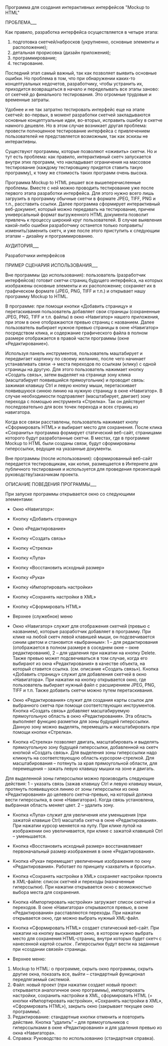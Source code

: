 Программа для создания интерактивных интерфейсов "Mockup to HTML" ПРОБЛЕМА___
Как правило, разработка интерфейса осуществляется в четыре этапа:
1. подготовка скетчей/набросков (укрупненно, основные элементы и расположение);2. детальная прорисовка (дизайн приложения);3. программирование;4. тестирование.
Последний этап самый важный, так как позволяет выявить основные ошибки.  Но проблема в том, что при обнаружении каких-то концептуальных недочетов, разработчику, чтобы устранить их, приходится возвращаться в начало и переделывать все этапы заново: от скетчей до финального тестирования.  Это огромные трудовые и временные затраты. 
Удобнее и не так затратно тестировать интерфейс еще на этапе скетчей: во-первых, в момент разработки скетчей закладываются основные концептуальные идеи, во-вторых, исправить ошибку в скетче намного дешевле. Но в этом случае возникает другая проблема: провести полноценное тестирование интерфейса с привлечением пользователей не представляется возможным, так как эскизы не интерактивны.Существуют программы, которые позволяют «оживить» скетчи. Но и тут есть проблема: как правило, интерактивный скетч запускается внутри этих программ, что накладывает ограничения на массовое тестирование (каждому тестировщику придется ставить такую программу), к тому же стоимость таких программ очень высока.Программа Mockup to HTML решает все вышеперечисленные проблемы. Вместе с ней можно проводить тестирование уже после первого этапа  разработки интерфейса. Для этого нужно всего лишь загрузить в программу обычные скетчи в формате JPEG, TIFF, PNG и т.п., расставить ссылки. Далее программа  сформирует интерактивный веб-документ, который можно передавать на тестирование, причем универсальный формат выгруженного HTML документа позволит привлечь к процессу широкий круг пользователей. В случае выявления какой-либо ошибки разработчику останется только поправить/изменить/заменить скетч, и уже после этого приступить к следующим этапам − дизайну и программированию.АУДИТОРИЯ___
Разработчики интерфейсовПРИМЕР СЦЕНАРИЯ ИСПОЛЬЗОВАНИЯ___
Вне программы (до использования): пользователь (разработчик интерфейсов) готовит скетчи страниц будущего интерфейса, на которых изображены основные элементы и их расположение; сохраняет их в графическом формате (JPEG, PNG, TIFF и т.п.) и открывает нашу программу Mockup to HTML. В программе: при помощи кнопки «Добавить страницу» и перетаскивания пользователь добавляет свои страницы (сохраненные JPEG, PNG, TIFF и т.п. файлы) в окно «Навигатор» нашего приложения, при этом в окне отображаются превью страниц с названием.Далее пользователь выбирает нужное превью страницы в окне «Навигатор» посредством клика, и содержание графического файла в полном размере отображается в правой части программы (окне «Редактирование»). 
Используя панель инструментов, пользователь маштабирует и передвигает картинку по своему желанию, после чего начинает устанавливать связи → места переходов по ссылкам (клику) с одной страницы на другую. Для этого пользователь нажимает кнопку «Создать связь», затем выделяет на странице зону клика (масштабирует появившийся прямоугольник) и проводит связь: зажимая клавишу Ctrl и левую кнопку мыши, перетаскивает появившуюся синюю линию на нужную страницу в окне «Навигатор». В случае необходимости подправляет (масштабирует, двигает) зону перехода с помощью инструмента «Стрелка». Так он действует последовательно для всех точек перехода и всех страниц из навигатора. 
Когда все связи расставлены, пользователь нажимает кнопу «Сформировать HTML» и выбирает место для сохранения. После клика «Сохранить» программа формирует статический веб-сайт, страницами которого будут разработанные скетчи. В местах, где в программе Mockup to HTML были созданы связи, будут сформированы гиперссылки, ведущие на указанные документы.
Вне программы (после использования): сформированный веб-сайт передается тестировщикам, как копия, размещается в Интернете для публичного тестирования и используется для проведения презентаций руководству/заказчикам проекта.
ОПИСАНИЕ ПОВЕДЕНИЯ ПРОГРАММЫ___
При запуске программы открывается окно со следующими элементами:-	Окно «Навигатор»: -	Кнопку «Добавить страницу»-	Окно «Редактирование»-	Кнопку «Создать связь»-	Кнопку «Стрелка» -	Кнопку «Лупа» -	Кнопку «Восстановить исходный размер» -	Кнопку «Рука» -	Кнопку «Импортировать настройки»-	Кнопку «Сохранять настройки в XML»-	Кнопку «Сформировать HTML» -	Верхнее (служебное) меню 
- Окно «Навигатор» служит для отображения скетчей (превью с названием), которые разработчик добавляет в  программу. При клике на любой скетч левой клавишей мыши, он подсвечивается синим цветом и становится «выбранным»: 1 – для редактирования (отображается в полном размере в соседнем окне – окне редактирования), 2 – для удаления при нажатии на кнопку Delete. Также превью может подсвечиваться в том случае, когда его выбирают из окна «Редактирования» в качестве объекта, на который ставится ссылка. (см. описание «Создать связь»).Кнопка «Добавить страницу» служит для добавления скетчей в окно «Навигатора». При нажатии на кнопку открывается окно, где пользователь выбирает нужный файл с расширением JPEG, PNG, TIFF и т.п. Также добавить скетчи можно путем перетаскивания.- Окно «Редактирования» служит для создания карты ссылок для выбранного скетча при помощи соответствующих инструментов.Кнопка «Создать связь» добавляет масштабируемую прямоугольную область в окно «Редактирования». Эта область выполняет функцию разметки для зоны будущей гиперссылки. Данную зону можно выделять, перемещать и масштабировать при помощи кнопки «Стрелка». 
- Кнопка «Стрелка» позволяет двигать, масштабировать и выделять прямоугольную зону будущей гиперссылки, добавленной на скетч кнопкой «Создать связь». Для выделения зоны гиперссылки надо кликнуть на соответствующую область курсором-стрелкой. Для масштабирования – потянуть за края прямоугольной области, для перемещения – зажать левую клавишу мышки на зоне и двигать. 
Для выделенной зоны гиперссылки можно производить следующие действия: 1 – указать связь (зажав клавишу Ctrl и левую клавишу мыши, протянуть появившуюся линию от зоны гиперссылки из окна «Редактирования» до целевого скетча-превью, на который должна вести гиперссылка, в окне «Навигатора»). Когда связь установлена, выбранная область меняет цвет.2 – удалить зону. 
- Кнопка «Лупа» служит для увеличения или уменьшения (при зажатой клавише Ctrl) масштаба скетча в окне «Редактирования». При нажатии курсор меняется на лупу. При клике лупой на изображении оно увеличивается, при клике с зажатой клавишей Ctrl – уменьшается.
- Кнопка «Восстановить исходный размер» восстанавливает первоначальный размер изображения в окне «Редактирования». 
- Кнопка «Рука» перемещает увеличенные изображения по окну «Редактирования». Работает по принципу «захватить и бросить».
- Кнопка «Сохранять настройки в XML» сохраняет настройки проекта в XML-файле: список скетчей и переходы (назначенные гиперссылки). При нажатии открывается окно с возможностью выбора места для сохранения.
- Кнопка «Импортировать настройки» загружает список скетчей и переходов. В окне «Навигатора» открываются превью, в окне «Редактирования» расставляются переходы. При нажатии открывается окно, где можно выбрать нужный XML-файл.
- Кнопка «Сформировать HTML» создает статический веб-сайт. При нажатии на кнопку выскакивает окно, в котором нужно выбрать место для сохранения HTML-страниц, внутри которых будет скетч с нанесенной картой ссылок <map>. Гиперссылки будут вести на заданные при «создании связей» страницы.
- Верхнее меню:
1. Mockup to HTML: о программе, скрыть окно программы, скрыть другие окна, показать все, выйти – стандартный функционал передлягаемый системой.2. Файл: новый проект (при нажатии создает новый проект: открывается аналогичное окно программы), импортировать настройки, сохранить настройки в XML, сформировать HTML (= кнопки «Импортировать настройки», «Сохранять настройки в XML», «Сформировать HTML»), закрыть окно (закрывает текущее окно программы).3. Редактирование: стандартные кнопки отменить и повторить действие. Кнопка “удалить” – для прямоугольников с гиперссылками в окне «Редактирования» и для удаления превью из окна «Навигатора».4. Справка: Руководство по использованию (стандартная справка).
